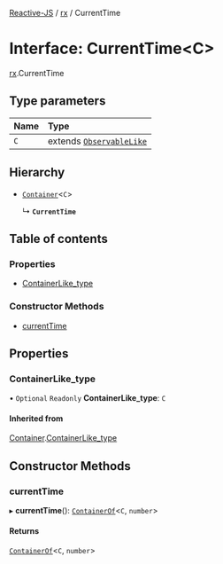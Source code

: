 [Reactive-JS](../README.md) / [rx](../modules/rx.md) / CurrentTime

# Interface: CurrentTime<C\>

[rx](../modules/rx.md).CurrentTime

## Type parameters

| Name | Type |
| :------ | :------ |
| `C` | extends [`ObservableLike`](rx.ObservableLike.md) |

## Hierarchy

- [`Container`](containers.Container.md)<`C`\>

  ↳ **`CurrentTime`**

## Table of contents

### Properties

- [ContainerLike\_type](rx.CurrentTime.md#containerlike_type)

### Constructor Methods

- [currentTime](rx.CurrentTime.md#currenttime)

## Properties

### ContainerLike\_type

• `Optional` `Readonly` **ContainerLike\_type**: `C`

#### Inherited from

[Container](containers.Container.md).[ContainerLike_type](containers.Container.md#containerlike_type)

## Constructor Methods

### currentTime

▸ **currentTime**(): [`ContainerOf`](../modules/containers.md#containerof)<`C`, `number`\>

#### Returns

[`ContainerOf`](../modules/containers.md#containerof)<`C`, `number`\>
